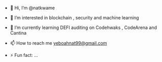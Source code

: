 - 👋 Hi, I’m @natkwame
- 👀 I’m interested in blockchain , security and machine learning
- 🌱 I’m currently learning DEFI auditing on Codehwaks , CodeArena and Cantina

- 📫 How to reach me yeboahnat99@gmail.com

- ⚡ Fun fact: ...

<!---
natkwame/natkwame is a ✨ special ✨ repository because its `README.md` (this file) appears on your GitHub profile.
You can click the Preview link to take a look at your changes.
--->
